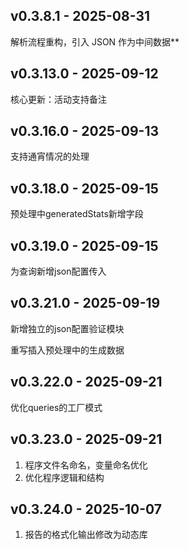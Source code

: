 ## v0.3.8.1 - 2025-08-31
解析流程重构，引入 JSON 作为中间数据**

## v0.3.13.0 - 2025-09-12

核心更新：活动支持备注


## v0.3.16.0 - 2025-09-13
支持通宵情况的处理


## v0.3.18.0 - 2025-09-15
预处理中generatedStats新增字段

## v0.3.19.0 - 2025-09-15
为查询新增json配置传入

## v0.3.21.0 - 2025-09-19
新增独立的json配置验证模块

重写插入预处理中的生成数据


## v0.3.22.0 - 2025-09-21
优化queries的工厂模式

## v0.3.23.0 - 2025-09-21
1. 程序文件名命名，变量命名优化
2. 优化程序逻辑和结构

## v0.3.24.0 - 2025-10-07
1. 报告的格式化输出修改为动态库
